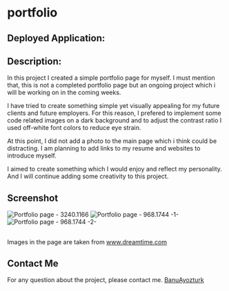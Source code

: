 # portfolio

## Deployed Application: 

## Description: 
In this project I created a simple portfolio page for myself. I must mention that, this is not a completed portfolio page but an ongoing project which i will be working on in the coming weeks.

I have tried to create something simple yet visually appealing for my future clients and future employers. For this reason, I prefered to implement some code related images on a dark background and to adjust the contrast ratio I used off-white font colors to reduce eye strain.

At this point, I did not add a photo to the main page which i think could be distracting. I am planning to add links to my resume and websites to introduce myself.

I aimed to create something which I would enjoy and reflect my personality. And I will continue adding some creativity to this project.




## Screenshot
![Portfolio page - 3240.1166](/Assets/images/screenshot1.png)
![Portfolio page - 968.1744 -1-](/Assets/images/screenshot2.png)
![Portfolio page - 968.1744 -2-](/Assets/images/screenshot3.png)

##
Images in the page  are taken from www.dreamtime.com 

## Contact Me
For any question about the project, please contact me.
[BanuAyozturk](mailto:bnyksl@gmail.com)

